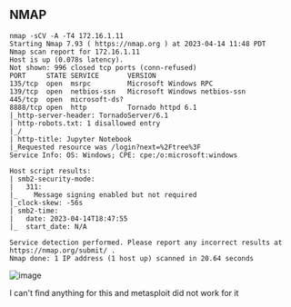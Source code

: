 ## NMAP
```
nmap -sCV -A -T4 172.16.1.11
Starting Nmap 7.93 ( https://nmap.org ) at 2023-04-14 11:48 PDT
Nmap scan report for 172.16.1.11
Host is up (0.078s latency).
Not shown: 996 closed tcp ports (conn-refused)
PORT     STATE SERVICE       VERSION
135/tcp  open  msrpc         Microsoft Windows RPC
139/tcp  open  netbios-ssn   Microsoft Windows netbios-ssn
445/tcp  open  microsoft-ds?
8888/tcp open  http          Tornado httpd 6.1
|_http-server-header: TornadoServer/6.1
| http-robots.txt: 1 disallowed entry 
|_/ 
| http-title: Jupyter Notebook
|_Requested resource was /login?next=%2Ftree%3F
Service Info: OS: Windows; CPE: cpe:/o:microsoft:windows

Host script results:
| smb2-security-mode: 
|   311: 
|_    Message signing enabled but not required
|_clock-skew: -56s
| smb2-time: 
|   date: 2023-04-14T18:47:55
|_  start_date: N/A

Service detection performed. Please report any incorrect results at https://nmap.org/submit/ .
Nmap done: 1 IP address (1 host up) scanned in 20.64 seconds
```
![image](https://user-images.githubusercontent.com/128841823/232131782-4ed7f082-7069-4473-a36b-b93edde35e4d.png)

I can't find anything for this and metasploit did not work for it
